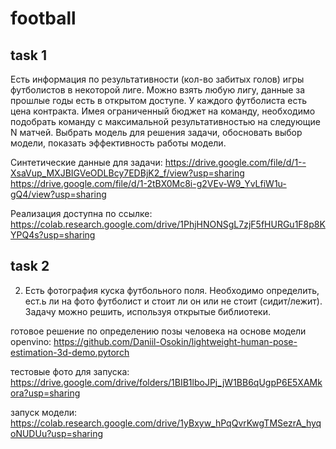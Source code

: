 # football
## task 1

Есть информация по результативности (кол-во забитых голов) игры футболистов в некоторой лиге. Можно взять любую лигу, данные за прошлые годы есть в открытом доступе.
У каждого футболиста есть цена контракта. Имея ограниченный бюджет на команду, необходимо подобрать команду с максимальной результативностью на следующие N матчей.
Выбрать модель для решения задачи, обосновать выбор модели, показать эффективность работы модели.

Синтетические данные для задачи: 
https://drive.google.com/file/d/1--XsaVup_MXJBIGVeODLBcy7EDBjK2_f/view?usp=sharing
https://drive.google.com/file/d/1-2tBX0Mc8i-g2VEv-W9_YvLfiW1u-gQ4/view?usp=sharing

Реализация доступна по ссылке: 
https://colab.research.google.com/drive/1PhjHNONSgL7zjF5fHURGu1F8p8KYPQ4s?usp=sharing

## task 2

2. Есть фотография куска футбольного поля. Необходимо определить, ест.ь ли на фото футболист и стоит ли он или не стоит (сидит/лежит).
Задачу можно решить, используя открытые библиотеки.

готовое решение по определению позы человека на основе  модели openvino: https://github.com/Daniil-Osokin/lightweight-human-pose-estimation-3d-demo.pytorch

тестовые фото для запуска: https://drive.google.com/drive/folders/1BIB1lboJPj_jW1BB6qUgpP6E5XAMkora?usp=sharing

запуск модели: https://colab.research.google.com/drive/1yBxyw_hPqQvrKwgTMSezrA_hyqoNUDUu?usp=sharing

